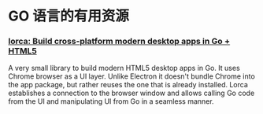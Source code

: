 # GO 语言的有用资源

### [lorca: Build cross-platform modern desktop apps in Go + HTML5](https://github.com/zserge/lorca/)

A very small library to build modern HTML5 desktop apps in Go. It uses Chrome browser as a UI layer. Unlike Electron it doesn't bundle Chrome into the app package, but rather reuses the one that is already installed. Lorca establishes a connection to the browser window and allows calling Go code from the UI and manipulating UI from Go in a seamless manner. 
